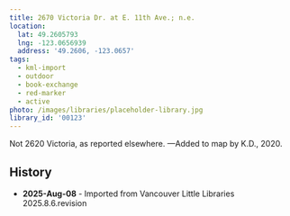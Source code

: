 ```yaml
---
title: 2670 Victoria Dr. at E. 11th Ave.; n.e.
location:
  lat: 49.2605793
  lng: -123.0656939
  address: '49.2606, -123.0657'
tags:
  - kml-import
  - outdoor
  - book-exchange
  - red-marker
  - active
photo: /images/libraries/placeholder-library.jpg
library_id: '00123'
---
```

Not 2620 Victoria, as reported elsewhere.
—Added to map by K.D., 2020.

## History
- **2025-Aug-08** - Imported from Vancouver Little Libraries 2025.8.6.revision
